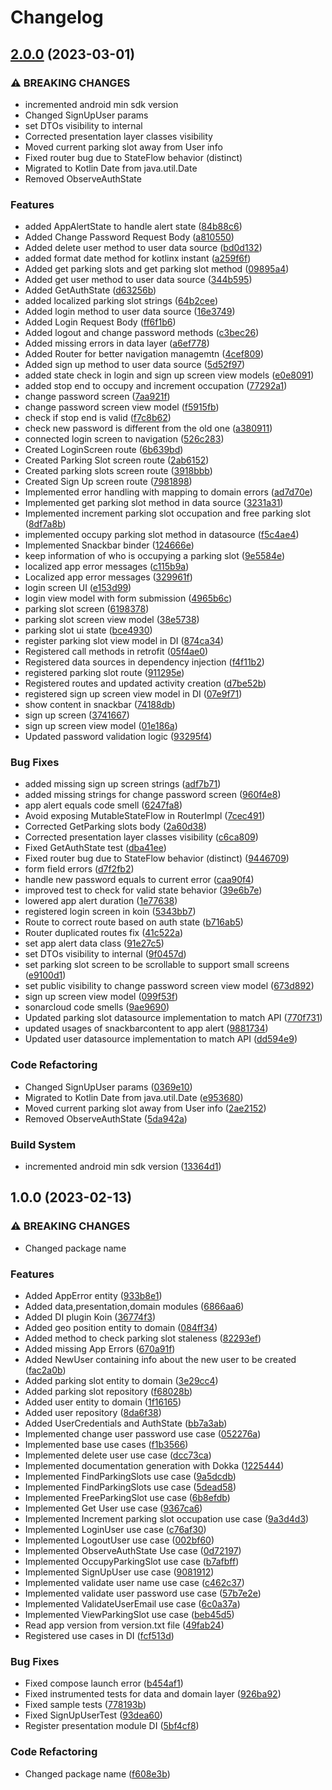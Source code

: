 # Changelog

## [2.0.0](https://github.com/GZaccaroni/smart-parking-frontend/compare/v1.0.0...v2.0.0) (2023-03-01)


### ⚠ BREAKING CHANGES

* incremented android min sdk version
* Changed SignUpUser params
* set DTOs visibility to internal
* Corrected presentation layer classes visibility
* Moved current parking slot away from User info
* Fixed router bug due to StateFlow behavior (distinct)
* Migrated to Kotlin Date from java.util.Date
* Removed ObserveAuthState

### Features

* added AppAlertState to handle alert state ([84b88c6](https://github.com/GZaccaroni/smart-parking-frontend/commit/84b88c6123113ddae37c0c2cfe9f3a1f68b8712c))
* Added Change Password Request Body ([a810550](https://github.com/GZaccaroni/smart-parking-frontend/commit/a810550b34e1656debdbc8f2595c482affdeff68))
* Added delete user method to user data source ([bd0d132](https://github.com/GZaccaroni/smart-parking-frontend/commit/bd0d1328daac53ebda0c6c2ed596bc40c4f59d47))
* added format date method for kotlinx instant ([a259f6f](https://github.com/GZaccaroni/smart-parking-frontend/commit/a259f6f64a9daa714b76ebaeb4b525b18c67720d))
* Added get parking slots and get parking slot method ([09895a4](https://github.com/GZaccaroni/smart-parking-frontend/commit/09895a49213dab54ac09d8b5282afe0ad4067885))
* Added get user method to user data source ([344b595](https://github.com/GZaccaroni/smart-parking-frontend/commit/344b5952d0da479894aa8fc7f71b75326ae75c95))
* Added GetAuthState ([d63256b](https://github.com/GZaccaroni/smart-parking-frontend/commit/d63256b5e0506dde8c78b7391b91a243f9bafa4a))
* added localized parking slot strings ([64b2cee](https://github.com/GZaccaroni/smart-parking-frontend/commit/64b2ceec32f06f726bdf8d6d47247a888a2e6647))
* Added login method to user data source ([16e3749](https://github.com/GZaccaroni/smart-parking-frontend/commit/16e374926e1b35949dabe34116c02b2ca59b9581))
* Added Login Request Body ([ff6f1b6](https://github.com/GZaccaroni/smart-parking-frontend/commit/ff6f1b64bd97f106cae997e7b87e820f4c351e2d))
* Added logout and change password methods ([c3bec26](https://github.com/GZaccaroni/smart-parking-frontend/commit/c3bec26092be696212069683f08d6cb7c8c73a52))
* Added missing errors in data layer ([a6ef778](https://github.com/GZaccaroni/smart-parking-frontend/commit/a6ef7781be22fe84eaf89c7a68e71c08dc6ef780))
* Added Router for better navigation managemtn ([4cef809](https://github.com/GZaccaroni/smart-parking-frontend/commit/4cef8094b33c06e6e1708e23cbe978eeece04335))
* Added sign up method to user data source ([5d52f97](https://github.com/GZaccaroni/smart-parking-frontend/commit/5d52f977f262bcddb644888c1980b40fb8e39dc0))
* added state check in login and sign up screen view models ([e0e8091](https://github.com/GZaccaroni/smart-parking-frontend/commit/e0e809176b34ff74def2b826022ce2cdc7a8bdef))
* added stop end to occupy and increment occupation ([77292a1](https://github.com/GZaccaroni/smart-parking-frontend/commit/77292a19dc0d9e05ab27b5ef7adfc4a5fc4f928f))
* change password screen ([7aa921f](https://github.com/GZaccaroni/smart-parking-frontend/commit/7aa921fc5a405015c3aef8ac2b2b9505f38510f5))
* change password screen view model ([f5915fb](https://github.com/GZaccaroni/smart-parking-frontend/commit/f5915fb791277fdf67bf43d2497eabc1b881f07f))
* check if stop end is valid ([f7c8b62](https://github.com/GZaccaroni/smart-parking-frontend/commit/f7c8b62baeb37154571e25dd4283efa68496a430))
* check new password is different from the old one ([a380911](https://github.com/GZaccaroni/smart-parking-frontend/commit/a3809112f664b76b2202466d18f23646931d759d))
* connected login screen to navigation ([526c283](https://github.com/GZaccaroni/smart-parking-frontend/commit/526c283738c1ef1535ff50370c07faa98e980215))
* Created LoginScreen route ([6b639bd](https://github.com/GZaccaroni/smart-parking-frontend/commit/6b639bdcbb13404275d10b08adeb917dffd1ee2e))
* Created Parking Slot screen route ([2ab6152](https://github.com/GZaccaroni/smart-parking-frontend/commit/2ab61527459feba66b8569dd4f2ba2b147e99291))
* Created parking slots screen route ([3918bbb](https://github.com/GZaccaroni/smart-parking-frontend/commit/3918bbba344125362f352b1467c233f729ca2f47))
* Created Sign Up screen route ([7981898](https://github.com/GZaccaroni/smart-parking-frontend/commit/798189869cf57777fb4f538acac48813ce6ebf1d))
* Implemented error handling with mapping to domain errors ([ad7d70e](https://github.com/GZaccaroni/smart-parking-frontend/commit/ad7d70e1f512d0e9dd3ddef8895bf7a16446e6ae))
* Implemented get parking slot method in data source ([3231a31](https://github.com/GZaccaroni/smart-parking-frontend/commit/3231a319f4e6d54039d19aa2a125f10782bb641d))
* Implemented increment parking slot occupation and  free parking slot ([8df7a8b](https://github.com/GZaccaroni/smart-parking-frontend/commit/8df7a8bbbab0fa70f5b0e5493edd9f13edf1969e))
* implemented occupy parking slot method in datasource ([f5c4ae4](https://github.com/GZaccaroni/smart-parking-frontend/commit/f5c4ae4a82b772a7065bd8fc0e9c020bc9d10559))
* Implemented Snackbar binder ([124666e](https://github.com/GZaccaroni/smart-parking-frontend/commit/124666ed5f8234387fc95e8ded4aec6a13f19e5d))
* keep information of who is occupying a parking slot ([9e5584e](https://github.com/GZaccaroni/smart-parking-frontend/commit/9e5584e7c64496a2d0c60cbf0b989e9e9c0927fa))
* localized app error messages ([c115b9a](https://github.com/GZaccaroni/smart-parking-frontend/commit/c115b9a3072144968b4d04b264bfcc69ea69015a))
* Localized app error messages ([329961f](https://github.com/GZaccaroni/smart-parking-frontend/commit/329961fd2a10d7e78dd46bb6fdc1112f9a14c451))
* login screen UI ([e153d99](https://github.com/GZaccaroni/smart-parking-frontend/commit/e153d99775c61d2628712596f1b41826acf0c016))
* login view model with form submission ([4965b6c](https://github.com/GZaccaroni/smart-parking-frontend/commit/4965b6c998995809ac53ea4449c980115414fad3))
* parking slot screen ([6198378](https://github.com/GZaccaroni/smart-parking-frontend/commit/6198378e4be4227b4a98b84da0316512ac91e648))
* parking slot screen view model ([38e5738](https://github.com/GZaccaroni/smart-parking-frontend/commit/38e57382844c9191fb913f5dd09eb27bc5462474))
* parking slot ui state ([bce4930](https://github.com/GZaccaroni/smart-parking-frontend/commit/bce49305cd95bd5ced9a011ec79f499a00da5185))
* register parking slot view model in DI ([874ca34](https://github.com/GZaccaroni/smart-parking-frontend/commit/874ca3409b6c7a7f6683ec8a613e05e12218469a))
* Registered call methods in retrofit ([05f4ae0](https://github.com/GZaccaroni/smart-parking-frontend/commit/05f4ae07ea3f9e3ce857f1eb1f08fe2425f79d90))
* Registered data sources in dependency injection ([f4f11b2](https://github.com/GZaccaroni/smart-parking-frontend/commit/f4f11b2faea0a940bb6001e8ef749755a8f8e529))
* registered parking slot route ([911295e](https://github.com/GZaccaroni/smart-parking-frontend/commit/911295e0c0f3d4c8f1362a107d8a2475c10d1367))
* Registered routes and updated activity creation ([d7be52b](https://github.com/GZaccaroni/smart-parking-frontend/commit/d7be52b2473c0d44c37d9ffee71dd413dfda64c7))
* registered sign up screen view model in DI ([07e9f71](https://github.com/GZaccaroni/smart-parking-frontend/commit/07e9f71ea1853082dc66cac5fbd16b190cb953c8))
* show content in snackbar ([74188db](https://github.com/GZaccaroni/smart-parking-frontend/commit/74188db8b9fd3150208e8dea37ca549b443b40d7))
* sign up screen ([3741667](https://github.com/GZaccaroni/smart-parking-frontend/commit/37416674ab1a9ccdd79e63f6c720109de8270cb5))
* sign up screen view model ([01e186a](https://github.com/GZaccaroni/smart-parking-frontend/commit/01e186a30d92be1fc5d69144ead7a27b4fc49ac8))
* Updated password validation logic ([93295f4](https://github.com/GZaccaroni/smart-parking-frontend/commit/93295f43f8318bdac74ca6a64f51a025f1a5979f))


### Bug Fixes

* added missing sign up screen strings ([adf7b71](https://github.com/GZaccaroni/smart-parking-frontend/commit/adf7b719d786995121d0c5211c3b4e8baa6104d4))
* added missing strings for change password screen ([960f4e8](https://github.com/GZaccaroni/smart-parking-frontend/commit/960f4e8c34ac21565108bc08bbd5944b448b72be))
* app alert equals code smell ([6247fa8](https://github.com/GZaccaroni/smart-parking-frontend/commit/6247fa8272f9178427ca33941db78881a439e48d))
* Avoid exposing MutableStateFlow in RouterImpl ([7cec491](https://github.com/GZaccaroni/smart-parking-frontend/commit/7cec491149924e88578069d56f88cf5beba7e1c0))
* Corrected GetParking slots body ([2a60d38](https://github.com/GZaccaroni/smart-parking-frontend/commit/2a60d38efb0752c721f8d8de72803d1f4b8e78d9))
* Corrected presentation layer classes visibility ([c6ca809](https://github.com/GZaccaroni/smart-parking-frontend/commit/c6ca8091d2996db63f8191b27f2125593d6d2b27))
* Fixed GetAuthState test ([dba41ee](https://github.com/GZaccaroni/smart-parking-frontend/commit/dba41ee81682f38528714ff027617b27949e676b))
* Fixed router bug due to StateFlow behavior (distinct) ([9446709](https://github.com/GZaccaroni/smart-parking-frontend/commit/9446709d9c3efc0aebb6f1911fea941c452cd227))
* form field errors ([d7f2fb2](https://github.com/GZaccaroni/smart-parking-frontend/commit/d7f2fb2afd121d1b14c826bea3708a042aa59667))
* handle new password equals to current error ([caa90f4](https://github.com/GZaccaroni/smart-parking-frontend/commit/caa90f439df47182e66fd40df3cbb8948c39c0ac))
* improved test to check for valid state behavior ([39e6b7e](https://github.com/GZaccaroni/smart-parking-frontend/commit/39e6b7ecfff93e5c2afee3b06cc0de5928e6f282))
* lowered app alert duration ([1e77638](https://github.com/GZaccaroni/smart-parking-frontend/commit/1e776389d3b012a9a6dd904c6f7f851a41342c9d))
* registered login screen in koin ([5343bb7](https://github.com/GZaccaroni/smart-parking-frontend/commit/5343bb73c3da59a298ea5bd753a74291a242294c))
* Route to correct route based on auth state ([b716ab5](https://github.com/GZaccaroni/smart-parking-frontend/commit/b716ab57d843e46d5d8435c0de3d525b84edd351))
* Router duplicated routes fix ([41c522a](https://github.com/GZaccaroni/smart-parking-frontend/commit/41c522ad8102d269889a2ffb253eda19caa34519))
* set app alert data class ([91e27c5](https://github.com/GZaccaroni/smart-parking-frontend/commit/91e27c5a117f857481e6c10eda019e2c032a166a))
* set DTOs visibility to internal ([9f0457d](https://github.com/GZaccaroni/smart-parking-frontend/commit/9f0457ddcd53c93d1680d1f1c1c4c4dc0273b68a))
* set parking slot screen to be scrollable to support small screens ([e9100d1](https://github.com/GZaccaroni/smart-parking-frontend/commit/e9100d124a5dc8c08d3af9666c812aaec53ab8e1))
* set public visibility to change password screen view model ([673d892](https://github.com/GZaccaroni/smart-parking-frontend/commit/673d892271bdf320d30c7a416a31ff41899f0bfd))
* sign up screen view model ([099f53f](https://github.com/GZaccaroni/smart-parking-frontend/commit/099f53f38931abeb4c9d571253bdd3d4d9ec5fb9))
* sonarcloud code smells ([9ae9690](https://github.com/GZaccaroni/smart-parking-frontend/commit/9ae9690c817a52d388f95bd4cf047fccb4de9857))
* Updated parking slot datasource implementation to match API ([770f731](https://github.com/GZaccaroni/smart-parking-frontend/commit/770f731d90ae00fc0c2d506cfc22e0158d061b17))
* updated usages of snackbarcontent to app alert ([9881734](https://github.com/GZaccaroni/smart-parking-frontend/commit/98817349e14faeae1b8eb36b421045f4ed346cf1))
* Updated user datasource implementation to match API ([dd594e9](https://github.com/GZaccaroni/smart-parking-frontend/commit/dd594e9acb0b0c61af1228c9326a8a0df3b0c59e))


### Code Refactoring

* Changed SignUpUser params ([0369e10](https://github.com/GZaccaroni/smart-parking-frontend/commit/0369e10625cb77cbabe00763717f506f3016a695))
* Migrated to Kotlin Date from java.util.Date ([e953680](https://github.com/GZaccaroni/smart-parking-frontend/commit/e953680fd62b6f92d4bde99a45a36231b2af9e60))
* Moved current parking slot away from User info ([2ae2152](https://github.com/GZaccaroni/smart-parking-frontend/commit/2ae2152046bb7f75cec224dfd3b526711e6c55a1))
* Removed ObserveAuthState ([5da942a](https://github.com/GZaccaroni/smart-parking-frontend/commit/5da942af5e1bce9266415510631dc4fba558130f))


### Build System

* incremented android min sdk version ([13364d1](https://github.com/GZaccaroni/smart-parking-frontend/commit/13364d1cfa67d5e23cea6f881867c751d844d24d))

## 1.0.0 (2023-02-13)


### ⚠ BREAKING CHANGES

* Changed package name

### Features

* Added AppError entity ([933b8e1](https://github.com/GZaccaroni/smart-parking-frontend/commit/933b8e1bf227d7ea6ee91eed33d9b60fbb42adfe))
* Added data,presentation,domain modules ([6866aa6](https://github.com/GZaccaroni/smart-parking-frontend/commit/6866aa6217c0c3cecbe493baadb6871e80c7e744))
* Added DI plugin Koin ([36774f3](https://github.com/GZaccaroni/smart-parking-frontend/commit/36774f385f1f8b755f2f07f5a12a4dbdbe038440))
* Added geo position entity to domain ([084ff34](https://github.com/GZaccaroni/smart-parking-frontend/commit/084ff34df8751b48e4fe1f05630c21fd12f17899))
* Added method to check parking slot staleness ([82293ef](https://github.com/GZaccaroni/smart-parking-frontend/commit/82293ef4e09d19f36835e23e48b389c4c478db47))
* Added missing App Errors ([670a91f](https://github.com/GZaccaroni/smart-parking-frontend/commit/670a91f9980b6ed190a4760c556e225fb1c967ea))
* Added NewUser containing info about the new user to be created ([fac2a0b](https://github.com/GZaccaroni/smart-parking-frontend/commit/fac2a0b6b8a7f967119bde36e730fe6ac6acc060))
* Added parking slot entity to domain ([3e29cc4](https://github.com/GZaccaroni/smart-parking-frontend/commit/3e29cc4313a4663da40af189598f20e3434c2fd7))
* Added parking slot repository ([f68028b](https://github.com/GZaccaroni/smart-parking-frontend/commit/f68028bde7b7af907458f00a753dac3eecc0b692))
* Added user entity to domain ([1f16165](https://github.com/GZaccaroni/smart-parking-frontend/commit/1f161650a01784c3695d64fd5a3bf925e702eee7))
* Added user repository ([8da6f38](https://github.com/GZaccaroni/smart-parking-frontend/commit/8da6f38e5118f878612943fae468868b0fa06b4f))
* Added UserCredentials and AuthState ([bb7a3ab](https://github.com/GZaccaroni/smart-parking-frontend/commit/bb7a3abf6981418fe7b0d83ae544184c2e1a76d1))
* Implemented  change user password use case ([052276a](https://github.com/GZaccaroni/smart-parking-frontend/commit/052276a3fcad986c6a8d904c55d6c3cbc3d7cabf))
* Implemented base use cases ([f1b3566](https://github.com/GZaccaroni/smart-parking-frontend/commit/f1b35667a3ca93e61885fe7608095aa4e623ef47))
* Implemented delete user use case ([dcc73ca](https://github.com/GZaccaroni/smart-parking-frontend/commit/dcc73caa1ad739de5369703092ca75d99eb903ad))
* Implemented documentation generation with Dokka ([1225444](https://github.com/GZaccaroni/smart-parking-frontend/commit/1225444d5519ae44d29cd75a9668ed57a7ba5e8f))
* Implemented FindParkingSlots use case ([9a5dcdb](https://github.com/GZaccaroni/smart-parking-frontend/commit/9a5dcdbd5aef2d80d397b618ecbb9523380644cc))
* Implemented FindParkingSlots use case ([5dead58](https://github.com/GZaccaroni/smart-parking-frontend/commit/5dead5834a31c47fcf42a007016f081e51fddf35))
* Implemented FreeParkingSlot use case ([6b8efdb](https://github.com/GZaccaroni/smart-parking-frontend/commit/6b8efdb819a691b86b2be4b4f576a1959c79dc05))
* Implemented Get User use case ([9367ca6](https://github.com/GZaccaroni/smart-parking-frontend/commit/9367ca694577934ae72f693da7d9b595a37a6484))
* Implemented Increment parking slot occupation use case ([9a3d4d3](https://github.com/GZaccaroni/smart-parking-frontend/commit/9a3d4d3e822fcd4f44725de0812a93063a0aa39a))
* Implemented LoginUser use case ([c76af30](https://github.com/GZaccaroni/smart-parking-frontend/commit/c76af30aa289db8f94474ea946dd5bb647147a45))
* Implemented LogoutUser use case ([002bf60](https://github.com/GZaccaroni/smart-parking-frontend/commit/002bf6070e2fc9518b1ba3347b8a6f673f1f9e01))
* Implemented ObserveAuthState Use case ([0d72197](https://github.com/GZaccaroni/smart-parking-frontend/commit/0d721976bb03375ccb2df497eaf1dc5ccecaa124))
* Implemented OccupyParkingSlot use case ([b7afbff](https://github.com/GZaccaroni/smart-parking-frontend/commit/b7afbff63124f8390f934608f67a0b7437905bc0))
* Implemented SignUpUser use case ([9081912](https://github.com/GZaccaroni/smart-parking-frontend/commit/9081912c78f9a7895e881a654a45579372b5f10a))
* Implemented validate user name use case ([c462c37](https://github.com/GZaccaroni/smart-parking-frontend/commit/c462c379fe99aa5aff67046919970cf4ae246894))
* Implemented validate user password use case ([57b7e2e](https://github.com/GZaccaroni/smart-parking-frontend/commit/57b7e2e56cead9f003769ef1ac32a091654182df))
* Implemented ValidateUserEmail use case ([6c0a37a](https://github.com/GZaccaroni/smart-parking-frontend/commit/6c0a37ab173ecb80cabfba6ec02eb18c8fd608cb))
* Implemented ViewParkingSlot use case ([beb45d5](https://github.com/GZaccaroni/smart-parking-frontend/commit/beb45d52325c444d69d62e21d59f41cf1b47bfe1))
* Read app version from version.txt file ([49fab24](https://github.com/GZaccaroni/smart-parking-frontend/commit/49fab2428b4428a85b778e039c12436917883aa1))
* Registered use cases in DI ([fcf513d](https://github.com/GZaccaroni/smart-parking-frontend/commit/fcf513d0b660903a757a217f9019c45d22f529c6))


### Bug Fixes

* Fixed compose launch error ([b454af1](https://github.com/GZaccaroni/smart-parking-frontend/commit/b454af14aebbef6638551a4b27a588fa8077fed3))
* Fixed instrumented tests for data and domain layer ([926ba92](https://github.com/GZaccaroni/smart-parking-frontend/commit/926ba928c0f9ca8dc5b9319a0345903f05c0bf16))
* Fixed sample tests ([778193b](https://github.com/GZaccaroni/smart-parking-frontend/commit/778193b4e416a76421490c74c4932100f1ecb188))
* Fixed SignUpUserTest ([93dea60](https://github.com/GZaccaroni/smart-parking-frontend/commit/93dea6029d7c6a69553390377239c16b933f463a))
* Register presentation module DI ([5bf4cf8](https://github.com/GZaccaroni/smart-parking-frontend/commit/5bf4cf89e664de9bf1bd5083e08c0bd0aa9c8443))


### Code Refactoring

* Changed package name ([f608e3b](https://github.com/GZaccaroni/smart-parking-frontend/commit/f608e3b6e904d15e6c6b0afd56516616a3b5d5dc))
